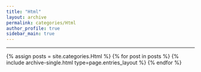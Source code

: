 ```yaml
---
title: "Html"
layout: archive
permalink: categories/Html
author_profile: true
sidebar_main: true
---
```


<!-- 공백이 포함되어 있는 카테고리 이름의 경우 site.categories.['a b c'] 이런식으로! -->

***

{% assign posts = site.categories.Html %}
{% for post in posts %} {% include archive-single.html type=page.entries_layout %} {% endfor %}